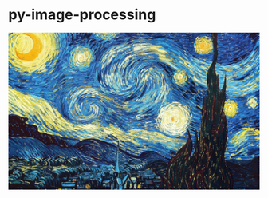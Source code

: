 # py-image-processing
<p>
  <img src="https://github.com/JBLarson/py-image-processing/blob/main/starryNight.jpg">
</p>
